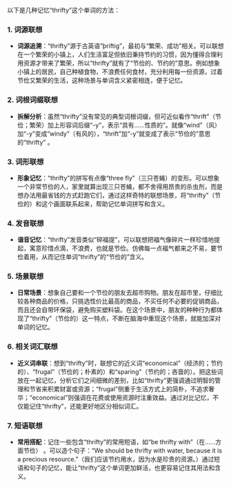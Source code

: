 以下是几种记忆“thrifty”这个单词的方法：

### 1. 词源联想
 - **词源追溯**：“thrifty”源于古英语“þriftig”，最初与“繁荣、成功”相关。可以联想在一个繁荣的小镇上，人们生活富足但依旧秉持节约的习惯，因为懂得合理利用资源才带来了繁荣，所以“thrifty”就有了“节俭的、节约的”意思。例如想象小镇上的居民，自己种植食物，不浪费任何食材，充分利用每一份资源，过着节俭又繁荣的生活，这种场景与单词含义紧密相连，便于记忆。

### 2. 词根词缀联想
 - **拆解分析**：虽然“thrifty”没有常见的典型词根词缀，但可近似看作“thrift”（节俭；繁荣）加上形容词后缀“-y”，表示“具有……性质的”。就像“wind”（风）加“-y”变成“windy”（有风的），“thrift”加“-y”就变成了表示“节俭的”意思的“thrifty” 。

### 3. 词形联想
 - **形象记忆**：“thrifty”的拼写有点像“three fly”（三只苍蝇）的变形。可以想象一个非常节俭的人，家里就算出现三只苍蝇，都不舍得用昂贵的杀虫剂，而是想办法用最省钱的方式赶跑它们，通过这样奇特的联想场景，将“thrifty”（节俭的）和这个画面联系起来，帮助记忆单词拼写和含义。

### 4. 发音联想
 - **谐音记忆**：“thrifty”发音类似“碎福提”，可以联想把福气像碎片一样珍惜地提起，寓意珍惜点滴，不浪费，也就是节俭。仿佛每一点福气都来之不易，要节俭着用，从而记住单词“thrifty”的“节俭的”含义。

### 5. 场景联想
 - **日常场景**：想象自己要和一个节俭的朋友去超市购物。朋友在超市里，仔细比较各种商品的价格，只挑选性价比最高的商品，不买任何不必要的促销商品，而且还会自带环保袋，避免购买塑料袋。在这个场景中，朋友的种种行为都体现了“thrifty”（节俭的）这一特点，不断在脑海中重现这个场景，就能加深对单词的记忆。

### 6. 相关词汇联想
 - **近义词串联**：想到“thrifty”时，联想它的近义词“economical”（经济的；节约的）、“frugal”（节俭的；朴素的）和“sparing”（节约的；吝啬的）。把这些词放在一起记忆，分析它们之间细微的差别，比如“thrifty”更强调通过明智的管理和节省来积累财富或资源；“frugal”侧重于生活方式上的简朴，不追求奢华；“economical”则强调在花费或使用资源时注重效益。通过对比记忆，不仅能记住“thrifty”，还能更好地区分相似词汇。

### 7. 短语联想
 - **常用搭配**：记住一些包含“thrifty”的常用短语，如“be thrifty with”（在……方面节俭） 。可以造个句子：“We should be thrifty with water, because it is a precious resource.”（我们应该节约用水，因为水是珍贵的资源。）通过短语和句子的记忆，能让“thrifty”这个单词更加鲜活，也更容易记住其用法和含义。 